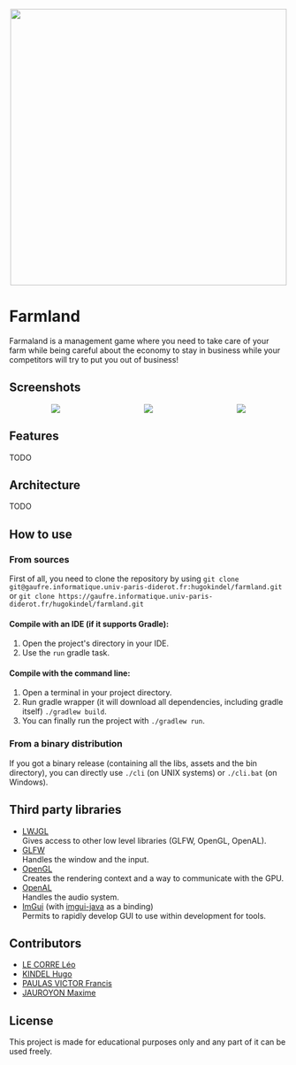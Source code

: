 <p align="center">
  <img width="500px" src="https://uni-farmland.s3.eu-west-3.amazonaws.com/farmland.png" style="image-rendering: pixelated; image-rendering: -moz-crisp-edges; image-rendering: crisp-edges;">
</p>

# Farmland

Farmaland is a management game where you need to take care of your farm while being careful about the economy to stay in business while your competitors will try to put you out of business!

## Screenshots


<div align="center" style="display: flex; justify-content:space-around; align-items: flex-start;">
  <div class="" style="max-width: 33%; max-height: 33%;">
    <img src="https://uni-farmland.s3.eu-west-3.amazonaws.com/screenshot1.png" style="image-rendering: pixelated; image-rendering: -moz-crisp-edges; image-rendering: crisp-edges;">
  </div>
  <div class="" style="max-width: 33%; max-height: 33%;">
    <img src="https://uni-farmland.s3.eu-west-3.amazonaws.com/screenshot2.png" style="image-rendering: pixelated; image-rendering: -moz-crisp-edges; image-rendering: crisp-edges;">
  </div>
  <div class="" style="max-width: 33%; max-height: 33%;">
    <img src="https://uni-farmland.s3.eu-west-3.amazonaws.com/screenshot3.png" style="image-rendering: pixelated; image-rendering: -moz-crisp-edges; image-rendering: crisp-edges;">
  </div>
</div>

## Features

TODO

## Architecture

TODO

## How to use

### From sources

First of all, you need to clone the repository by using `git clone git@gaufre.informatique.univ-paris-diderot.fr:hugokindel/farmland.git` or `git clone https://gaufre.informatique.univ-paris-diderot.fr/hugokindel/farmland.git`

#### Compile with an IDE (if it supports Gradle):

1) Open the project's directory in your IDE.
2) Use the `run` gradle task.

#### Compile with the command line:

1) Open a terminal in your project directory.
2) Run gradle wrapper (it will download all dependencies, including gradle itself) `./gradlew build`.
3) You can finally run the project with `./gradlew run`.

### From a binary distribution

If you got a binary release (containing all the libs, assets and the bin directory), you can directly use `./cli` (on UNIX systems) or `./cli.bat` (on Windows).

## Third party libraries

- [LWJGL](https://www.glfw.org/)  
  Gives access to other low level libraries (GLFW, OpenGL, OpenAL).
- [GLFW](https://www.lwjgl.org/)  
  Handles the window and the input.
- [OpenGL](https://www.opengl.org/)  
  Creates the rendering context and a way to communicate with the GPU.
- [OpenAL](https://www.openal.org/)  
  Handles the audio system.
- [ImGui](https://github.com/ocornut/imgui) (with [imgui-java](https://github.com/SpaiR/imgui-java) as a binding)  
  Permits to rapidly develop GUI to use within development for tools.

## Contributors

- [LE CORRE Léo](https://gaufre.informatique.univ-paris-diderot.fr/lecorre)
- [KINDEL Hugo](https://gaufre.informatique.univ-paris-diderot.fr/hugokindel)
- [PAULAS VICTOR Francis](https://gaufre.informatique.univ-paris-diderot.fr/paulasvi)
- [JAUROYON Maxime](https://gaufre.informatique.univ-paris-diderot.fr/jauroyon)

## License

This project is made for educational purposes only and any part of it can be used freely.